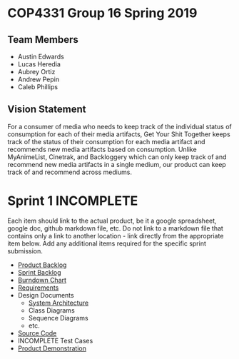 # COP4331 Group 16 Spring 2019

## Team Members

- Austin Edwards
- Lucas Heredia
- Aubrey Ortiz
- Andrew Pepin
- Caleb Phillips

## Vision Statement

For a consumer of media who needs to keep track of the individual status of consumption for each of their media artifacts, Get Your Shit Together keeps track of the status of their consumption for each media artifact and recommends new media artifacts based on consumption. Unlike MyAnimeList, Cinetrak, and Backloggery which can only keep track of and recommend new media artifacts in a single medium, our product can keep track of and recommend across mediums.

# Sprint 1   INCOMPLETE
Each item should link to the actual product, be it a google spreadsheet, google doc, github markdown file, etc. Do not link to a markdown file that contains only a link to another location - link directly from the appropriate item below. Add any additional items required for the specific sprint submission.

-  [Product Backlog](https://github.com/ortiza0556/COP4331-Group-16/blob/master/BackLog.md)
-  [Sprint Backlog](https://github.com/ortiza0556/COP4331-Group-16/blob/master/Sprint1/BackLog.md)
-  [Burndown Chart](https://github.com/ortiza0556/COP4331-Group-16/blob/master/Sprint1/BurndownChart.png)
-  [Requirements](https://github.com/ortiza0556/COP4331-Group-16/blob/master/Requirements.md)
-  Design Documents
   - [System Architecture](https://github.com/ortiza0556/COP4331-Group-16/blob/master/SystemArchitecture.md)
   - Class Diagrams
   - Sequence Diagrams
   - etc.
-  [Source Code](https://github.com/ortiza0556/COP4331-Group-16/tree/master/Sprint1/src)
-  INCOMPLETE Test Cases
-  [Product Demonstration](https://youtu.be/wXjwVzIEsGM)
